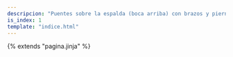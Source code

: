 ```yaml
---
descripcion: "Puentes sobre la espalda (boca arriba) con brazos y piernas para desplazarnos en diferentes direcciones."
is_index: 1
template: "indice.html"
---
```

{% extends "pagina.jinja" %}
